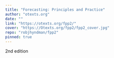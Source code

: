 ```yaml
---
title: "Forecasting: Principles and Practice"
author: "otexts.org"
date: ""
link: "https://otexts.org/fpp2/"
cover: "https://Otexts.org/fpp2/fpp2_cover.jpg"
repo: "robjhyndman/fpp2"
pinned: true
---
```


2nd edition
